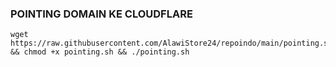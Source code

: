 ### POINTING DOMAIN KE CLOUDFLARE
<pre><code>wget https://raw.githubusercontent.com/AlawiStore24/repoindo/main/pointing.sh && chmod +x pointing.sh && ./pointing.sh</code></pre>
